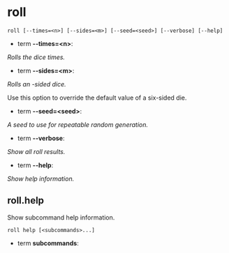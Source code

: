 # roll

<!-- Generated by swift-argument-parser -->

```
roll [--times=<n>] [--sides=<m>] [--seed=<seed>] [--verbose] [--help]
```

- term **--times=\<n\>**:

*Rolls the dice <n> times.*


- term **--sides=\<m\>**:

*Rolls an <m>-sided dice.*

Use this option to override the default value of a six-sided die.


- term **--seed=\<seed\>**:

*A seed to use for repeatable random generation.*


- term **--verbose**:

*Show all roll results.*


- term **--help**:

*Show help information.*


## roll.help

Show subcommand help information.

```
roll help [<subcommands>...] 
```

- term **subcommands**:





